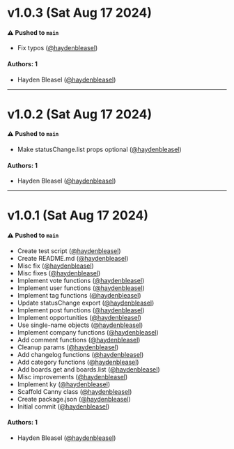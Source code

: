 # v1.0.3 (Sat Aug 17 2024)

#### ⚠️ Pushed to `main`

- Fix typos ([@haydenbleasel](https://github.com/haydenbleasel))

#### Authors: 1

- Hayden Bleasel ([@haydenbleasel](https://github.com/haydenbleasel))

---

# v1.0.2 (Sat Aug 17 2024)

#### ⚠️ Pushed to `main`

- Make statusChange.list props optional ([@haydenbleasel](https://github.com/haydenbleasel))

#### Authors: 1

- Hayden Bleasel ([@haydenbleasel](https://github.com/haydenbleasel))

---

# v1.0.1 (Sat Aug 17 2024)

#### ⚠️ Pushed to `main`

- Create test script ([@haydenbleasel](https://github.com/haydenbleasel))
- Create README.md ([@haydenbleasel](https://github.com/haydenbleasel))
- Misc fix ([@haydenbleasel](https://github.com/haydenbleasel))
- Misc fixes ([@haydenbleasel](https://github.com/haydenbleasel))
- Implement vote functions ([@haydenbleasel](https://github.com/haydenbleasel))
- Implement user functions ([@haydenbleasel](https://github.com/haydenbleasel))
- Implement tag functions ([@haydenbleasel](https://github.com/haydenbleasel))
- Update statusChange export ([@haydenbleasel](https://github.com/haydenbleasel))
- Implement post functions ([@haydenbleasel](https://github.com/haydenbleasel))
- Implement opportunities ([@haydenbleasel](https://github.com/haydenbleasel))
- Use single-name objects ([@haydenbleasel](https://github.com/haydenbleasel))
- Implement company functions ([@haydenbleasel](https://github.com/haydenbleasel))
- Add comment functions ([@haydenbleasel](https://github.com/haydenbleasel))
- Cleanup params ([@haydenbleasel](https://github.com/haydenbleasel))
- Add changelog functions ([@haydenbleasel](https://github.com/haydenbleasel))
- Add category functions ([@haydenbleasel](https://github.com/haydenbleasel))
- Add boards.get and boards.list ([@haydenbleasel](https://github.com/haydenbleasel))
- Misc improvements ([@haydenbleasel](https://github.com/haydenbleasel))
- Implement ky ([@haydenbleasel](https://github.com/haydenbleasel))
- Scaffold Canny class ([@haydenbleasel](https://github.com/haydenbleasel))
- Create package.json ([@haydenbleasel](https://github.com/haydenbleasel))
- Initial commit ([@haydenbleasel](https://github.com/haydenbleasel))

#### Authors: 1

- Hayden Bleasel ([@haydenbleasel](https://github.com/haydenbleasel))
